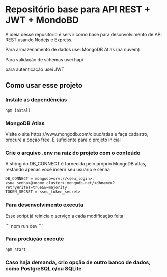 # Repositório base para API REST + JWT + MondoBD

<p>A ideia desse repositório é servir como base para desonvolvimento de API REST usando Nodejs e Express.</p>
<p>Para armazenamento de dados usei MongoDB Atlas (na nuvem)</p>
<p>Para validação de schemas usei hapi</p>
<p>para autenticação usei JWT</p>

## Como usar esse projeto



### Instale as dependências
```
npm install
```

### MongoDB Atlas
<p>
Visite o site https://www.mongodb.com/cloud/atlas e faça cadastro, procure a opção free. É suficiente para o projeto inicial
</p>

### Crie o arquivo .env na raiz do projeto com o conteúdo
<p>A string do DB_CONNECT é fornecida pelo próprio MongoDB atlas, restando apenas você inserir seu usuário e senha</p>

```
DB_CONNECT = mongodb+srv://<seu_login>:<sua_senha>@<nome_cluster>.mongodb.net/<dbname>?retryWrites=true&w=majority
TOKEN_SECRET = <seu_token_secret>
```

### Para desenvolvimento executa
<p>Esse script já reinicia o serviço a cada modificação feita</p>
```
npm run dev
```

### Para produção execute
```
npm start
```

### Caso haja demanda, crio opção de outro banco de dados, como PostgreSQL e/ou SQLite
